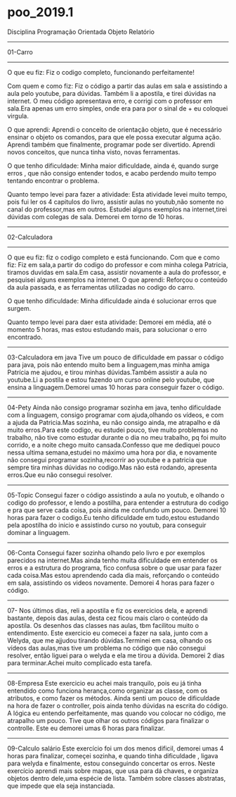 # poo_2019.1
Disciplina Programação Orientada Objeto
Relatório

__________________________________________________________________________________________________________________________________
01-Carro
_______________
O que eu fiz:
Fiz o codigo completo, funcionando perfeitamente!


Com quem e como fiz:
Fiz o código a partir das aulas em sala e assistindo a aula pelo youtube, para dúvidas. Também li a apostila, e tirei dúvidas na internet.
O meu código apresentava erro, e corrigi com o professor em sala.Era apenas um erro simples, onde era para por o sinal de + eu coloquei virgula.

O que aprendi:
Aprendi o conceito de orientação objeto, que é necessário ensinar o objeto os comandos, para que ele possa executar alguma ação.
Aprendi também que finalmente, programar pode ser divertido.
Aprendi novos conceitos, que nunca tinha visto, novas ferramentas.

O que tenho dificuldade:
Minha maior dificuldade, ainda é, quando surge erros , que não consigo entender todos, e acabo perdendo muito tempo tentando encontrar o problema.

Quanto tempo levei para fazer a atividade:
Esta atividade levei muito tempo, pois fui ler os 4 capitulos do livro, assistir aulas no youtub,não somente no canal do professor,mas em outros.
Estudei alguns exemplos na internet,tirei dúvidas com colegas de sala.
Demorei em torno de 10 horas.

____________________________________________________________________________________________________________________________________
02-Calculadora
________________________________________
O que eu fiz: fiz o codigo completo e está funcionando.
Com que e como fiz:
Fiz em sala,a partir do codigo do professor e com minha colega Patricia, tiramos duvidas em sala.Em casa, assistir novamente a aula do professor, e pesquisei alguns exemplos na internet.
O que aprendi:
Reforçou o conteúdo da aula passada, e as ferramentas utilizadas no codigo do carro.

O que tenho dificuldade:
Minha dificuldade ainda é solucionar erros que surgem.

Quanto tempo levei para daer esta atividade:
Demorei em média, até o momento  5 horas, mas estou estudando mais, para solucionar o erro encontrado.
__________________________________________________________
03-Calculadora em java
Tive um pouco de dificuldade em passar o código para java, pois não entendo muito bem a linguagem,mas minha amiga Patrícia me ajudou, e tirou minhas dúvidas.Também assistir a aula no youtube.Li a postila e estou fazendo um curso online pelo youtube, que ensina a linguagem.Demorei umas 10 horas para conseguir fazer o código.
__________________________________________________________________
04-Pety
Ainda não consigo programar sozinha em java, tenho dificuldade com a linguagem, consigo programar com ajuda,olhando os vídeos, e com a ajuda da Patricia.Mas sozinha, eu não consigo ainda, me atrapalho e dá muito erros.Para este codigo, eu estudei pouco, tive muito problemas no trabalho, não tive como estudar durante o dia no meu trabalho, pq foi muito corrido, e a noite chego muito cansada.Confesso que me dediquei pouco nessa ultima semana,estudei no máximo uma hora por dia, e novamente não consegui programar sozinha,recorrir ao youtube e a patricia que sempre tira minhas dúvidas no codigo.Mas não está rodando, apresenta erros.Que eu não consegui resolver.
______________________________________________________________
05-Topic
Consegui fazer o código assistindo a aula no youtub, e olhando o codigo do professor, e lendo a postilha, para entender a estrutura do codigo e pra que serve cada coisa, pois ainda me confundo um pouco. Demorei 10 horas para fazer o codigo.Eu tenho dificuldade em tudo,estou estudando pela apostilha do inicio e assistindo curso no youtub, para conseguir dominar a linguagem.
____________________________________
06-Conta
Consegui fazer sozinha olhando pelo livro e por exemplos parecidos na internet.Mas ainda tenho muita dificuldade em entender os erros e a estrutura do programa, fico confusa sobre o que usar para fazer cada coisa.Mas estou aprendendo cada dia mais, reforçando o conteúdo em sala, assistindo os videos novamente. Demorei 4 horas para fazer o código.
_________________________________________________________________________________
07-
Nos últimos dias, reli a apostila e fiz os exercicios dela, e aprendi bastante, depois das aulas, desta cez ficou mais claro o conteúdo da apostila. Os desenhos das classes nas aulas, tbm facilitou muito o entendimento. Este exercicio eu comecei a fazer na sala, junto com a Welyda, que me ajjudou tirando dúvidas.Terminei em casa, olhando os vídeos das aulas,mas tive um problema no código que não consegui resolver, então liguei para o welyda e ela me tirou a dúvida. Demorei 2 dias para terminar.Achei muito complicado esta tarefa.
__________________________________________________________________________________
08-Empresa
Este exercicio eu achei mais tranquilo, pois eu já tinha entendido como funciona herança,como organizar as classe, com os atributos, e como fazer os métodos. Ainda senti um pouco de dificuldade na hora de fazer o controller, pois ainda tenho dúvidas na escrita do código. A lógica eu entendo perfeitamente, mas quando vou colocar no código, me atrapalho um pouco. Tive que olhar os outros códigos para finalizar o controlle. Este eu demorei umas 6 horas para finalizar.
_________________________________________________________________________________
09-Calculo salário
Este exercício foi um dos menos dificil, demorei umas 4 horas para finalizar, começei  sozinha, e quando tinha dificuldade , ligava para welyda e finalmente, estou conseguindo concertar os erros.  Neste exercício aprendi mais sobre mapas, que usa para dá chaves,  e organiza objetos dentro dele,uma espécie de lista. Também sobre classes abstratas, que impede que ela seja instanciada. 





